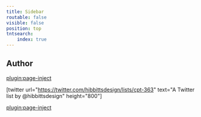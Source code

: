 ```yaml
---
title: Sidebar
routable: false
visible: false
position: top
tntsearch:
    index: true
---
```


## Author

[plugin:page-inject](/author)

[twitter url="https://twitter.com/hibbittsdesign/lists/cpt-363" text="A Twitter list by @hibbittsdesign" height="800"]

[plugin:page-inject](/embedlycard)
